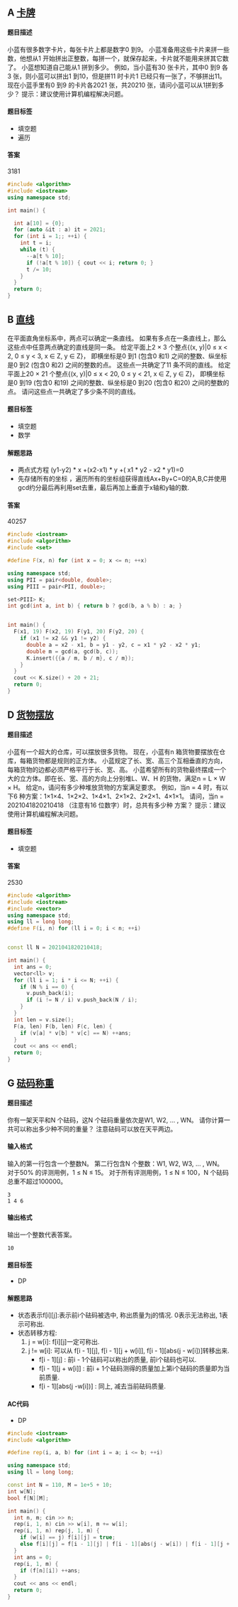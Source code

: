 ## A [卡牌](http://oj.ecustacm.cn/problem.php?id=1550)
#### 题目描述
小蓝有很多数字卡片，每张卡片上都是数字0 到9。
小蓝准备用这些卡片来拼一些数，他想从1 开始拼出正整数，每拼一个，就保存起来，卡片就不能用来拼其它数了。
小蓝想知道自己能从1 拼到多少。
例如，当小蓝有30 张卡片，其中0 到9 各3 张，则小蓝可以拼出1 到10，但是拼11 时卡片1 已经只有一张了，不够拼出11。
现在小蓝手里有0 到9 的卡片各2021 张，共20210 张，请问小蓝可以从1拼到多少？
提示：建议使用计算机编程解决问题。

#### 题目标签
* 填空题
* 遍历

#### 答案
3181
```CPP
#include <algorithm>
#include <iostream>
using namespace std;

int main() {

  int a[10] = {0};
  for (auto &it : a) it = 2021;
  for (int i = 1;; ++i) {
    int t = i;
    while (t) {
      --a[t % 10];
      if (!a[t % 10]) { cout << i; return 0; }
      t /= 10;
    }
  }
  return 0;
}
```

## B [直线](http://oj.ecustacm.cn/problem.php?id=1551)
在平面直角坐标系中，两点可以确定一条直线。 
如果有多点在一条直线上，那么这些点中任意两点确定的直线是同一条。 
给定平面上2 × 3 个整点{(x, y)|0 ≤ x < 2, 0 ≤ y < 3, x ∈ Z, y ∈ Z}， 
即横坐标是0 到1 (包含0 和1) 之间的整数、纵坐标是0 到2 (包含0 和2) 之间的整数的点。 
这些点一共确定了11 条不同的直线。 
给定平面上20 × 21 个整点{(x, y)|0 ≤ x < 20, 0 ≤ y < 21, x ∈ Z, y ∈ Z}， 
即横坐标是0 到19 (包含0 和19) 之间的整数、纵坐标是0 到20 (包含0 和20) 之间的整数的点。 
请问这些点一共确定了多少条不同的直线。 

#### 题目标签
* 填空题
* 数学
#### 解题思路
* 两点式方程 (y1-y2) * x +(x2-x1) * y +( x1 * y2 - x2 * y1)=0
* 先存储所有的坐标 ，遍历所有的坐标组获得直线Ax+By+C=0的A,B,C并使用gcd约分最后再利用set去重，最后再加上垂直于x轴和y轴的数.

#### 答案
40257
```CPP
#include <iostream>
#include <algorithm>
#include <set>

#define F(x, n) for (int x = 0; x <= n; ++x)

using namespace std;
using PII = pair<double, double>;
using PIII = pair<PII, double>;

set<PIII> K;
int gcd(int a, int b) { return b ? gcd(b, a % b) : a; }


int main() {
  F(x1, 19) F(x2, 19) F(y1, 20) F(y2, 20) {
    if (x1 != x2 && y1 != y2) {
      double a = x2 - x1, b = y1 - y2, c = x1 * y2 - x2 * y1; 
      double m = gcd(a, gcd(b, c));
      K.insert({{a / m, b / m}, c / m});
    }
  }
  cout << K.size() + 20 + 21;
  return 0;
}
```

## D [货物摆放](http://oj.ecustacm.cn/problem.php?id=1552)

#### 题目描述
小蓝有一个超大的仓库，可以摆放很多货物。 
现在，小蓝有n 箱货物要摆放在仓库，每箱货物都是规则的正方体。 
小蓝规定了长、宽、高三个互相垂直的方向，每箱货物的边都必须严格平行于长、宽、高。 
小蓝希望所有的货物最终摆成一个大的立方体。即在长、宽、高的方向上分别堆L、W、H 的货物，满足n = L × W × H。 
给定n，请问有多少种堆放货物的方案满足要求。 
例如，当n = 4 时，有以下6 种方案：1×1×4、1×2×2、1×4×1、2×1×2、2×2×1、4×1×1。 
请问，当n = 2021041820210418 （注意有16 位数字）时，总共有多少种 
方案？
提示：建议使用计算机编程解决问题。

#### 题目标签
* 填空题

#### 答案
2530
```CPP
#include <algorithm>
#include <iostream>
#include <vector>
using namespace std;
using ll = long long;
#define F(i, n) for (ll i = 0; i < n; ++i)


const ll N = 2021041820210418;

int main() {
  int ans = 0;
  vector<ll> v;
  for (ll i = 1; i * i <= N; ++i) {
    if (N % i == 0) {
      v.push_back(i);
      if (i != N / i) v.push_back(N / i);
    }
  }
  int len = v.size();
  F(a, len) F(b, len) F(c, len) {
    if (v[a] * v[b] * v[c] == N) ++ans;
  }
  cout << ans << endl;
  return 0;
}
```

## G [砝码称重](http://oj.ecustacm.cn/problem.php?id=1558)

#### 题目描述
你有一架天平和N 个砝码，这N 个砝码重量依次是W1, W2, ... , WN。
请你计算一共可以称出多少种不同的重量？
注意砝码可以放在天平两边。

#### 输入格式
输入的第一行包含一个整数N。
第二行包含N 个整数：W1, W2, W3, ... , WN。 
对于50% 的评测用例，1 ≤ N ≤ 15。
对于所有评测用例，1 ≤ N ≤ 100，N 个砝码总重不超过100000。
```
3
1 4 6
```

#### 输出格式
输出一个整数代表答案。
```
10
```
#### 题目标签
* DP

#### 解题思路
* 状态表示f[i][j]:表示前i个砝码被选中, 称出质量为j的情况. 0表示无法称出, 1表示可称出.
* 状态转移方程: 
    1. j = w[i]: f[i][j]一定可称出.
    2. j != w[i]: 可以从 f[i - 1][j], f[i - 1][j + w[i]], f[i - 1][abs(j - w[i])]转移出来.
       * f[i - 1][j] : 前i - 1个砝码可以称出的质量, 前i个砝码也可以.
       * f[i - 1][j + w[i]] : 前i + 1个砝码测得的质量加上第i个砝码的质量即为当前质量.
       * f[i - 1][abs(j -w[i])] : 同上, 减去当前砝码质量.
#### AC代码
* DP

```CPP
#include <iostream>
#include <algorithm>

#define rep(i, a, b) for (int i = a; i <= b; ++i)

using namespace std;
using ll = long long;

const int N = 110, M = 1e+5 + 10;
int w[N];
bool f[N][M];

int main() {
  int n, m; cin >> n;
  rep(i, 1, n) cin >> w[i], m += w[i];
  rep(i, 1, n) rep(j, 1, m) {
    if (w[i] == j) f[i][j] = true;
    else f[i][j] = f[i - 1][j] | f[i - 1][abs(j - w[i]) | f[i - 1][j + w[i]]];
  }
  int ans = 0;
  rep(i, 1, m) {
    if (f[n][i]) ++ans;
  } 
  cout << ans << endl;
  return 0;
}
```